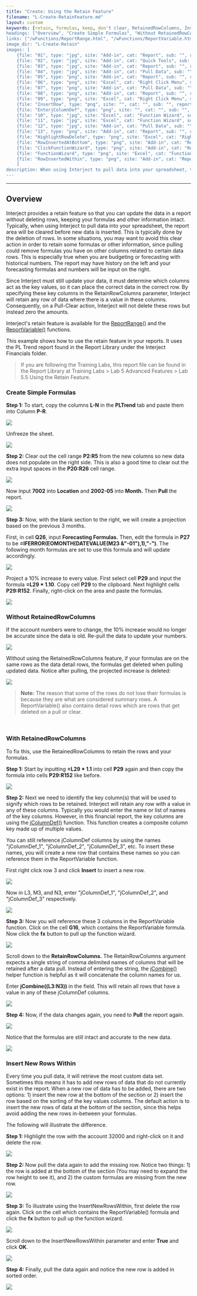 ```yaml
---
title: "Create: Using the Retain Feature"
filename: "L-Create-RetainFeature.md"
layout: custom
keywords: [retain, formulas, keep, don't clear, RetainedRowColumns, InsertNewRowsWithin]
headings: ["Overview", "Create Simple Formulas", "Without RetainedRowColumns", "With RetainedRowColumns", "Insert New Rows Within"]
links: ["/wFunctions/ReportRange.html", "/wFunctions/ReportVariable.html", "/wFunctions/jColumnDef.html", "/wFunctions/jCombine.html"]
image_dir: "L-Create-Retain"
images: [
	{file: "01", type: "jpg", site: "Add-in", cat: "Report", sub: "", report: "PL Trend Report", ribbon: "", config: ""}, 
	{file: "02", type: "jpg", site: "Add-in", cat: "Quick Tools", sub: "", report: "PL Trend Report", ribbon: "Simple", config: ""}, 
	{file: "03", type: "jpg", site: "Add-in", cat: "Report", sub: "", report: "PL Trend Report", ribbon: "", config: "Yes"}, 
	{file: "04", type: "jpg", site: "Add-in", cat: "Pull Data", sub: "", report: "PL Trend Report", ribbon: "Simple", config: "Yes"}, 
	{file: "05", type: "png", site: "Add-in", cat: "Report", sub: "", report: "PL Trend Report", ribbon: "", config: "Yes"}, 
	{file: "06", type: "png", site: "Excel", cat: "Right Click Menu", sub: "", report: "PL Trend Report", ribbon: "", config: "Yes"}, 
	{file: "07", type: "png", site: "Add-in", cat: "Pull Data", sub: "", report: "PL Trend Report", ribbon: "Simple", config: ""}, 
	{file: "08", type: "png", site: "Add-in", cat: "Report", sub: "", report: "PL Trend Report", ribbon: "", config: ""}, 
	{file: "09", type: "png", site: "Excel", cat: "Right Click Menu", sub: "", report: "PL Trend Report", ribbon: "", config: "Yes"}, 
	{file: "InsertRow", type: "png", site: "", cat: "", sub: "", report: "", ribbon: "", config: ""},
	{file: "EnterjColumnDef", type: "png", site: "", cat: "", sub: "", report: "", ribbon: "", config: ""},
	{file: "10", type: "jpg", site: "Excel", cat: "Function Wizard", sub: "", report: "PL Trend Report", ribbon: "", config: "Yes"}, 
	{file: "11", type: "jpg", site: "Excel", cat: "Function Wizard", sub: "", report: "PL Trend Report", ribbon: "", config: "Yes"}, 
	{file: "12", type: "jpg", site: "Add-in", cat: "Pull Data", sub: "", report: "PL Trend Report", ribbon: "Simple", config: "Yes"}, 
	{file: "13", type: "png", site: "Add-in", cat: "Report", sub: "", report: "PL Trend Report", ribbon: "", config: "Yes"}, 
	{file: "HighlightRowDelete", type: "png", site: "Excel", cat: "Right Click Menu", sub: "", report: "PL Trend Report", ribbon: "", config: "Yes"}, 
	{file: "RowInsertedAtBottom", type: "png", site: "Add-in", cat: "Report", sub: "", report: "PL Trend Report", ribbon: "", config: "Yes"}, 
	{file: "ClickFunctionWizard", type: "png", site: "Add-in", cat: "Report", sub: "", report: "PL Trend Report", ribbon: "", config: "Yes"}, 
	{file: "FunctionWizard", type: "png", site: "Excel", cat: "Function Wizard", sub: "", report: "", ribbon: "", config: ""}, 
	{file: "RowInsertedWithin", type: "png", site: "Add-in", cat: "Report", sub: "", report: "PL Trend Report", ribbon: "", config: "Yes"}
	]
description: When using Interject to pull data into your spreadsheet, the report area will be cleared before new data is inserted. This is typically done by the deletion of rows. In some situations, you may want to avoid this clear action in order to retain some formulas or other information, since pulling could remove formulas you have on other columns related to certain data rows.
---
```

* * *

## Overview

Interject provides a retain feature so that you can update the data in a report without deleting rows, keeping your formulas and other information intact. Typically, when using Interject to pull data into your spreadsheet, the report area will be cleared before new data is inserted. This is typically done by the deletion of rows. In some situations, you may want to avoid this clear action in order to retain some formulas or other information, since pulling could remove formulas you have on other columns related to certain data rows. This is especially true when you are budgeting or forecasting with historical numbers. The report may have history on the left and your forecasting formulas and numbers will be input on the right.

Since Interject must still update your data, it must determine which columns act as the key values, so it can place the correct data in the correct row. By specifying these key columns in the RetainRowColumns parameter, Interject will retain any row of data where there is a value in these columns. Consequently, on a Pull-Clear action, Interject will not delete these rows but instead zero the amounts.

Interject's retain feature is available for the [ReportRange()](/wFunctions/ReportRange.html) and the [ReportVariable()](/wFunctions/ReportVariable.html) functions.

This example shows how to use the retain feature in your reports. It uses the PL Trend report found in the Report Library under the Interject Financials folder.

<blockquote class=lab_info>
 If you are following the Training Labs, this report file can be found in the Report Library at Training Labs > Lab 5 Advanced Features > Lab 5.5 Using the Retain Feature.
</blockquote>

### Create Simple Formulas

**Step 1:** To start, copy the columns **L-N** in the **PLTrend** tab and paste them into Column **P-R**.

![](/images/L-Create-Retain/01.jpg)
<br>

Unfreeze the sheet.

![](/images/L-Create-Retain/02.jpg)
<br>

**Step 2:** Clear out the cell range **P2:R5** from the new columns so new data does not populate on the right side. This is also a good time to clear out the extra input spaces in the **P20:R26** cell range.

![](/images/L-Create-Retain/03.jpg)
<br>

Now input **7002** into **Location** and **2002-05** into **Month.** Then **Pull** the report.

![](/images/L-Create-Retain/04.jpg)
<br>

**Step 3:** Now, with the blank section to the right, we will create a projection based on the previous 3 months.

First, in cell **Q26**, input **Forecasting Formulas.** Then, edit the formula in **P27** to be **=IFERROR(EOMONTH(DATEVALUE(M23 &\"-01\"),1),\"-\")**. The following month formulas are set to use this formula and will update accordingly.

![](/images/L-Create-Retain/05.png)
<br>

Project a 10% increase to every value. First select cell **P29** and input the formula **=L29 \* 1.10**. Copy cell **P29** to the clipboard. Next highlight cells **P29:R152**. Finally, right-click on the area and paste the formulas.

![](/images/L-Create-Retain/06.png)
<br>

### Without RetainedRowColumns

If the account numbers were to change, the 10% increase would no longer be accurate since the data is old. Re-pull the data to update your numbers.

![](/images/L-Create-Retain/07.png)
<br>

Without using the RetainedRowColumns feature, if your formulas are on the same rows as the data detail rows, the formulas get deleted when pulling updated data. Notice after pulling, the projected increase is deleted:

![](/images/L-Create-Retain/08.png)
<br>

<blockquote class=highlight_note>
<b>Note:</b> The reason that some of the rows do not lose their formulas is because they are what are considered summary rows. A ReportVariable() also contains detail rows which are rows that get deleted on a pull or clear.
</blockquote>
<br>

### With RetainedRowColumns

To fix this, use the RetainedRowColumns to retain the rows and your formulas.

**Step 1:** Start by inputting **=L29 \* 1.1** into cell **P29** again and then copy the formula into cells **P29:R152** like before.

![](/images/L-Create-Retain/09.png)
<br>

**Step 2:** Next we need to identify the key column(s) that will be used to signify which rows to be retained. Interject will retain any row with a value in any of these columns. Typically you would enter the name or list of names of the key columns. However, in this financial report, the key columns are using the [jColumnDef()](/wFunctions/jColumnDef.html) function. This function creates a composite column key made up of multiple values.

You can still reference jColumnDef columns by using the names "jColumnDef_1", "jColumnDef_2", "jColumnDef_3", etc. To insert these names, you will create a new row that contains these names so you can reference them in the ReportVariable function.

First right click row 3 and click **Insert** to insert a new row. 

![](/images/L-Create-Retain/InsertRow.png)
<br>

Now in L3, M3, and N3, enter "jColumnDef_1", "jColumnDef_2", and "jColumnDef_3" respectively.

![](/images/L-Create-Retain/EnterjColumnDef.png)
<br>

**Step 3:** Now you will reference these 3 columns in the ReportVariable function. Click on the cell **G16**, which contains the ReportVariable formula. Now click the **fx** button to pull up the function wizard.

![](/images/L-Create-Retain/10.jpg)
<br>

Scroll down to the **RetainRowColumns.** The RetainRowColumns argument expects a single string of comma delimited names of columns that will be retained after a data pull. Instead of entering the string, the [jCombine()](/wFunctions/jCombine.html) helper function is helpful as it will concatenate the column names for us.

Enter **jCombine((L3:N3))** in the field. This will retain all rows that have a value in any of these jColumnDef columns.

![](/images/L-Create-Retain/11.jpg)
<br>

**Step 4:** Now, if the data changes again, you need to **Pull** the report again.

![](/images/L-Create-Retain/12.jpg)
<br>

Notice that the formulas are still intact and accurate to the new data.

![](/images/L-Create-Retain/13.png)
<br>

### Insert New Rows Within

Every time you pull data, it will retrieve the most custom data set. Sometimes this means it has to add new rows of data that do not currently exist in the report. When a new row of data has to be added, there are two options: 1) insert the new row at the bottom of the section or 2) insert the row based on the sorting of the key values columns. The default action is to insert the new rows of data at the bottom of the section, since this helps avoid adding the new rows in-between your formulas.

The following will illustrate the difference.

**Step 1:** Highlight the row with the account 32000 and right-click on it and delete the row.

![](/images/L-Create-Retain/HighlightRowDelete.png)
<br>

**Step 2:** Now pull the data again to add the missing row. Notice two things: 1) the row is added at the bottom of the section (You may need to expand the row height to see it), and 2) the custom formulas are missing from the new row.

![](/images/L-Create-Retain/RowInsertedAtBottom.png)
<br>

**Step 3:** To illustrate using the InsertNewRowsWithin, first delete the row again. Click on the cell which contains the ReportVariable() formula and click the **fx** button to pull up the function wizard.

![](/images/L-Create-Retain/ClickFunctionWizard.png)
<br>

Scroll down to the InsertNewRowsWithin parameter and enter **True** and click **OK**.

![](/images/L-Create-Retain/FunctionWizard.png)
<br>

**Step 4:** Finally, pull the data again and notice the new row is added in sorted order.

![](/images/L-Create-Retain/RowInsertedWithin.png)
<br>

